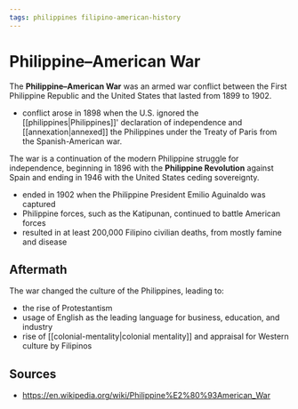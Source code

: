 ```yaml
---
tags: philippines filipino-american-history
---
```


# Philippine–American War

The **Philippine–American War** was an armed war conflict between the First Philippine Republic and the United States that lasted from 1899 to 1902.

- conflict arose in 1898 when the U.S. ignored the [[philippines|Philippines]]' declaration of independence and [[annexation|annexed]] the Philippines under the Treaty of Paris from the Spanish-American war.

The war is a continuation of the modern Philippine struggle for independence, beginning in 1896 with the **Philippine Revolution** against Spain and ending in 1946 with the United States ceding sovereignty.

- ended in 1902 when the Philippine President Emilio Aguinaldo was captured
- Philippine forces, such as the Katipunan, continued to battle American forces
- resulted in at least 200,000 Filipino civilian deaths, from mostly famine and disease

## Aftermath

The war changed the culture of the Philippines, leading to:

- the rise of Protestantism
- usage of English as the leading language for business, education, and industry
- rise of [[colonial-mentality|colonial mentality]] and appraisal for Western culture by Filipinos

## Sources

- <https://en.wikipedia.org/wiki/Philippine%E2%80%93American_War>
